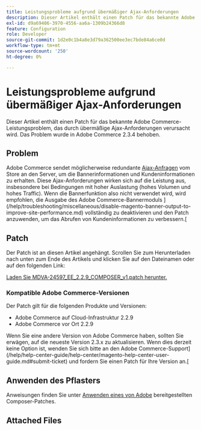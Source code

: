 ```yaml
---
title: Leistungsprobleme aufgrund übermäßiger Ajax-Anforderungen
description: Dieser Artikel enthält einen Patch für das bekannte Adobe Commerce-Leistungsproblem, das durch übermäßige Ajax-Anforderungen verursacht wird. Das Problem wurde in Adobe Commerce 2.3.4 behoben.
exl-id: d9a69406-3970-4556-aa6a-1309b24366d8
feature: Configuration
role: Developer
source-git-commit: 1d2e0c1b4a8e3d79a362500ee3ec7bde84a6ce0d
workflow-type: tm+mt
source-wordcount: '250'
ht-degree: 0%

---
```


# Leistungsprobleme aufgrund übermäßiger Ajax-Anforderungen

Dieser Artikel enthält einen Patch für das bekannte Adobe Commerce-Leistungsproblem, das durch übermäßige Ajax-Anforderungen verursacht wird. Das Problem wurde in Adobe Commerce 2.3.4 behoben.

## Problem

Adobe Commerce sendet möglicherweise redundante [Ajax-Anfragen](/help/troubleshooting/miscellaneous/high-throughput-ajax-requests-cause-poor-performance.md) vom Store an den Server, um die Bannerinformationen und Kundeninformationen zu erhalten. Diese Ajax-Anforderungen wirken sich auf die Leistung aus, insbesondere bei Bedingungen mit hoher Auslastung (hohes Volumen und hohes Traffic). Wenn die Bannerfunktion also nicht verwendet wird, wird empfohlen, die Ausgabe des Adobe Commerce-Bannermoduls ](/help/troubleshooting/miscellaneous/disable-magento-banner-output-to-improve-site-performance.md) vollständig zu deaktivieren und den Patch anzuwenden, um das Abrufen von Kundeninformationen zu verbessern.[

## Patch

Der Patch ist an diesen Artikel angehängt. Scrollen Sie zum Herunterladen nach unten zum Ende des Artikels und klicken Sie auf den Dateinamen oder auf den folgenden Link:

[Laden Sie MDVA-24597\_EE\_2.2.9\_COMPOSER\_v1.patch herunter.](assets/MDVA-24597_EE_2.2.9_COMPOSER_v1.patch.zip)

### Kompatible Adobe Commerce-Versionen

Der Patch gilt für die folgenden Produkte und Versionen:

* Adobe Commerce auf Cloud-Infrastruktur 2.2.9
* Adobe Commerce vor Ort 2.2.9

Wenn Sie eine andere Version von Adobe Commerce haben, sollten Sie erwägen, auf die neueste Version 2.3.x zu aktualisieren. Wenn dies derzeit keine Option ist, wenden Sie sich bitte an den Adobe Commerce-Support](/help/help-center-guide/help-center/magento-help-center-user-guide.md#submit-ticket) und fordern Sie einen Patch für Ihre Version an.[

## Anwenden des Pflasters

Anweisungen finden Sie unter [Anwenden eines von Adobe](/help/how-to/general/how-to-apply-a-composer-patch-provided-by-magento.md) bereitgestellten Composer-Patches.

## Attached Files

